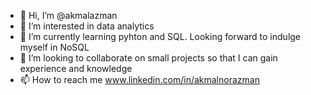 - 👋 Hi, I’m @akmalazman
- 👀 I’m interested in data analytics 
- 🌱 I’m currently learning pyhton and SQL. Looking forward to indulge myself in NoSQL 
- 💞️ I’m looking to collaborate on small projects so that I can gain experience and knowledge
- 📫 How to reach me www.linkedin.com/in/akmalnorazman

<!---
akmalazman/akmalazman is a ✨ special ✨ repository because its `README.md` (this file) appears on your GitHub profile.
You can click the Preview link to take a look at your changes.
--->
